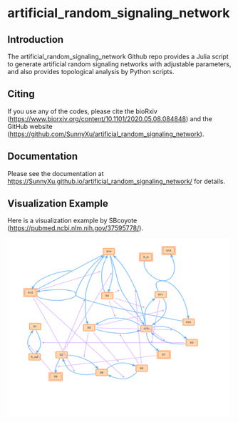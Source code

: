 # artificial_random_signaling_network

## Introduction

The artificial_random_signaling_network Github repo provides a Julia script to generate artificial 
random signaling networks with adjustable parameters, and also provides topological analysis by Python scripts. 

## Citing

If you use any of the codes, please cite the bioRxiv (https://www.biorxiv.org/content/10.1101/2020.05.08.084848) and the GitHub website (https://github.com/SunnyXu/artificial_random_signaling_network).

## Documentation

Please see the documentation at https://SunnyXu.github.io/artificial_random_signaling_network/ for details.

## Visualization Example

Here is a visualization example by SBcoyote (https://pubmed.ncbi.nlm.nih.gov/37595778/).

<img src="https://raw.githubusercontent.com/SunnyXu/artificial_random_signaling_network/master/visualization_examples/visualization_example.png" width="500" height="400">


